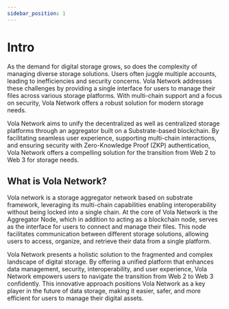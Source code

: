 ```yaml
---
sidebar_position: 1
---
```


# Intro

As the demand for digital storage grows, so does the complexity of managing diverse storage solutions. Users often juggle multiple accounts, leading to inefficiencies and security concerns. Vola Network addresses these challenges by providing a single interface for users to manage their files across various storage platforms. With multi-chain support and a focus on security, Vola Network offers a robust solution for modern storage needs.

Vola Network aims to unify the decentralized as well as centralized storage platforms through an aggregator built on a Substrate-based blockchain. By facilitating seamless user experience, supporting multi-chain interactions, and ensuring security with Zero-Knowledge Proof (ZKP) authentication, Vola Network offers a compelling solution for the transition from Web 2 to Web 3 for storage needs.

## What is Vola Network?

Vola network is a storage aggregator network based on substrate framework, leveraging its multi-chain capabilities enabling interoperability without being locked into a single chain. At the core of Vola Network is the Aggregator Node, which in addition to acting as a blockchain node, serves as the interface for users to connect and manage their files. This node facilitates communication between different storage solutions, allowing users to access, organize, and retrieve their data from a single platform.

Vola Network presents a holistic solution to the fragmented and complex landscape of digital storage. By offering a unified platform that enhances data management, security, interoperability, and user experience, Vola Network empowers users to navigate the transition from Web 2 to Web 3 confidently. This innovative approach positions Vola Network as a key player in the future of data storage, making it easier, safer, and more efficient for users to manage their digital assets.
